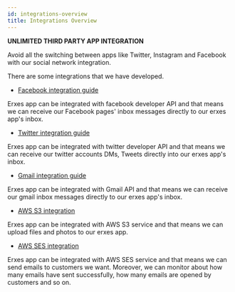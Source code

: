 ```yaml
---
id: integrations-overview
title: Integrations Overview
---
```

**UNLIMITED THIRD PARTY APP INTEGRATION**

Avoid all the switching between apps like Twitter, Instagram and Facebook with our social network integration.

There are some integrations that we have developed.

* [Facebook integration guide](../administrator/integrations#facebook-integration)

Erxes app can be integrated with facebook developer API and that means we can receive our Facebook pages' inbox messages directly to our erxes app's inbox.

* [Twitter integration guide](../administrator/integrations#twitter-integration)

Erxes app can be integrated with twitter developer API and that means we can receive our twitter accounts DMs, Tweets directly into our erxes app's inbox.

* [Gmail integration guide](../administrator/integrations#gmail-integration)

Erxes app can be integrated with Gmail API and that means we can receive our gmail inbox messages directly to our erxes app's inbox.

* [AWS S3 integration](../administrator/integrations#aws-s3-integration)

Erxes app can be integrated with AWS S3 service and that means we can upload files and photos to our erxes app.

* [AWS SES integration](../administrator/integrations#aws-ses-integration)

Erxes app can be integrated with AWS SES service and that means we can send emails to customers we want. Moreover, we can monitor about how many emails have sent successfully, how many emails are opened by customers and so on.
